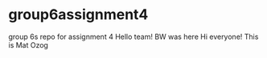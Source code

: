 # group6assignment4
group 6s repo for assignment 4
Hello team! BW was here
Hi everyone! This is Mat Ozog